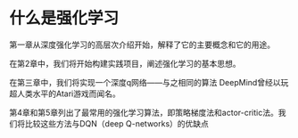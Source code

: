 # 什么是强化学习

第一章从深度强化学习的高层次介绍开始，解释了它的主要概念和它的用途。

在第2章中，我们将开始构建实践项目，阐述强化学习的基本思想。

在第三章中，我们将实现一个深度q网络——与之相同的算法 DeepMind曾经以玩超人类水平的Atari游戏而闻名。 

第4章和第5章列出了最常用的强化学习算法，即策略梯度法和actor-critic法。我们将比较这些方法与DQN（deep Q-networks）的优缺点



